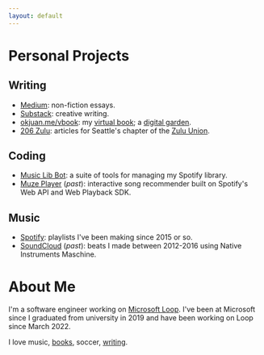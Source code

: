 ```yaml
---
layout: default
---
```


# Personal Projects
## Writing
- [Medium](https://okjuan.medium.com/): non-fiction essays.
- [Substack](https://okjuan.substack.com/): creative writing.
- [okjuan.me/vbook](https://okjuan.github.io/vbook): my [virtual book](https://okjuan.me/vbook/virtual-book); a [digital garden](https://nesslabs.com/digital-garden-set-up).
- [206 Zulu](https://www.206zulu.org/author/juan-carlos-gallegos/): articles for Seattle's chapter of the [Zulu Union](https://www.thezuluunion.com/).

## Coding
- [Music Lib Bot](https://github.com/okjuan/music-lib-bot): a suite of tools for managing my Spotify library.
- [Muze Player](https://github.com/okjuan/muze) (*past*): interactive song recommender built on Spotify's Web API and Web Playback SDK.

## Music
- [Spotify](https://open.spotify.com/user/jcgalleg): playlists I've been making since 2015 or so.
- [SoundCloud](https://soundcloud.com/baba-guano) (*past*): beats I made between 2012-2016 using Native Instruments Maschine.

# About Me

I'm a software engineer working on [Microsoft Loop](https://www.microsoft.com/en-us/microsoft-loop). I've been at Microsoft since I graduated from university in 2019 and have been working on Loop since March 2022.

I love music, [books](https://okjuan.me/vbook/tags/books/), soccer, [writing](https://okjuan.me/vbook/tags/writing/).
